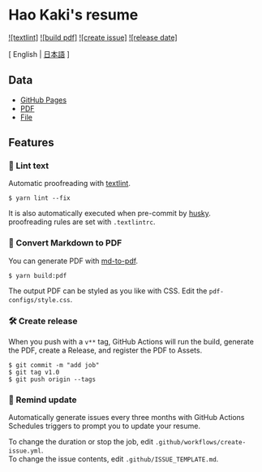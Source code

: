 # Hao Kaki's resume


[![textlint]](https://github.com/mkdirhao/resume/actions?query=workflow%3A%22lint+text%22)
[![build pdf]](https://github.com/mkdirhao/resume/actions?query=workflow%3A%22build+pdf%22)
[![create issue]](https://github.com/mkdirhao/resume/actions?query=workflow%3A%22create+issue%22)
[![release date]](https://github.com/mkdirhao/resume/releases)

[ English | [日本語](https://github.com/mkdirhao/resume/blob/master/README.ja.md) ]

## Data

- [GitHub Pages](https://mkdirhao.github.io/resume/)  
- [PDF](https://github.com/mkdirhao/resume/releases)  
- [File](https://github.com/mdkirhao/resume/blob/master/docs/index.md)  
## Features

### 💅 Lint text

Automatic proofreading with [textlint](https://github.com/textlint/textlint).

```
$ yarn lint --fix
```
It is also automatically executed when pre-commit by [husky](https://github.com/typicode/husky).  
proofreading rules are set with `.textlintrc`.



### 📝 Convert Markdown to PDF

You can generate PDF with [md-to-pdf](https://www.npmjs.com/package/md-to-pdf).


```
$ yarn build:pdf
```

The output PDF can be styled as you like with CSS. Edit the `pdf-configs/style.css`.  

### 🛠 Create release

When you push with a `v**` tag, GitHub Actions will run the build, generate the PDF, create a Release, and register the PDF to Assets.

```
$ git commit -m "add job"
$ git tag v1.0
$ git push origin --tags
```

### 📆 Remind update

Automatically generate issues every three months with GitHub Actions Schedules triggers to prompt you to update your resume.

To change the duration or stop the job, edit `.github/workflows/create-issue.yml`.  
To change the issue contents, edit `.github/ISSUE_TEMPLATE.md`.
